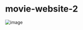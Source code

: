 # movie-website-2

![image](https://github.com/Debarjitmohanty/movie-website-2/assets/91021174/830f2ed6-5646-432a-ace9-6b5e9f66b8d3)
